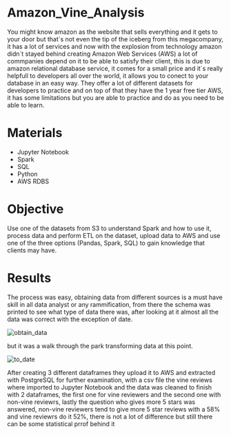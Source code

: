 # Amazon_Vine_Analysis

You might know amazon as the website that sells everything and it gets to your door but that´s not even the tip of the iceberg from this megacompany, it has a lot of services and now with the explosion from technology amazon didn´t stayed behind creating Amazon Web Services (AWS) a lot of commpanies depend on it to be able to satisfy their client, this is due to amazon relational database service, it comes for a small price and it´s really helpfull to developers all over the world, it allows you to conect to your database in an easy way.
They offer a lot of different datasets for developers to practice and on top of that they have the 1 year free tier AWS, it has some limitations but you are able to practice and do as you need to be able to learn.

# Materials
- Jupyter Notebook
- Spark
- SQL
- Python
- AWS RDBS

# Objective
Use one of the datasets from S3 to understand Spark and how to use it, process data and perform ETL on the dataset, upload data to AWS and use one of the three options (Pandas, Spark, SQL) to gain knowledge that clients may have.

# Results
The process was easy, obtaining data from different sources is a must have skill in all data analyst or any rammification, from there the schema was printed to see what type of data there was, after looking at it almost all the data was correct with the exception of date.

![obtain_data](https://user-images.githubusercontent.com/100168991/197097661-1c4d9d2e-81cb-4add-bc50-365754f44235.png)

but it was a walk through the park transforming data at this point.

![to_date](https://user-images.githubusercontent.com/100168991/197097791-0b09d141-4ab9-485c-8281-8ac9397e0b96.png)

After creating 3 different dataframes they upload it to AWS and extracted with PostgreSQL for further examination, with a csv file the vine reviews where imported to Jupyter Notebook and the data was cleaned to finish with 2 dataframes, the first one for vine reviewers and the second one with non-vine reviewrs, lastly the question who gives more 5 stars was answered, non-vine reviewers tend to give more 5 star reviews with a 58% and vine reviewrs do it 52%, there is not a lot of difference but still there can be some statistical prrof behind it
